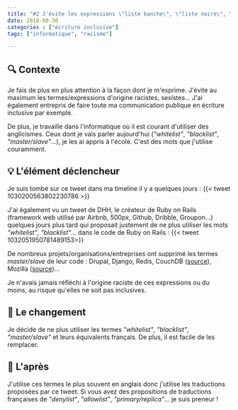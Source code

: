 ```yaml
---
title: "#2 J'évite les expressions \"liste banche\", \"liste noire\", \"maître/esclave\"..."
date: 2018-08-30
categories : ["écriture inclusive"]
tags: ["informatique", "racisme"]

---
```


## 🔍 Contexte
Je fais de plus en plus attention à la façon dont je m'exprime. J'évite au maximum les termes/expressions d'origine racistes, sexistes...
J'ai également entrepris de faire toute ma communication publique en écriture inclusive par exemple.

De plus, je travaille dans l'informatique où il est courant d'utiliser des anglicismes. Ceux dont je vais parler aujourd'hui (_"whitelist"_, _"blacklist"_, _"master/slave"_...), je les ai appris à l'école. C'est des mots que j'utilise couramment.

## 💡 L'élément déclencheur
Je suis tombé sur ce tweet dans ma timeline il y a quelques jours :
{{< tweet 1030200563802230786 >}}

J'ai également vu un tweet de DHH, le créateur de Ruby on Rails (framework web utilisé par Airbnb, 500px, Github, Dribble, Groupon...) quelques jours plus tard qui proposait justement de ne plus utiliser les mots _"whitelist"_, _"blacklist"_... dans le code de Ruby on Rails :
{{< tweet 1032051950781489153>}}

De nombreux projets/organisations/entreprises ont supprimé les termes _master/slave_ de leur code : Drupal, Django, Redis, CouchDB ([source](https://github.com/antirez/redis/issues/3185)), Mozilla ([source](https://blog.mozilla.org/blog/2015/12/10/mozilla-open-source-support-first-awards-made/))...

Je n'avais jamais réfléchi à l'origine raciste de ces expressions ou du moins, au risque qu'elles ne soit pas inclusives.

## 👣 Le changement

Je décide de ne plus utiliser les termes _"whitelist"_, _"blacklist"_, _"master/slave"_ et leurs équivalents français. De plus, il est facile de les remplacer.

## 🌈 L'après
J'utilise ces termes le plus souvent en anglais donc j'utilise les traductions proposées par ce tweet. 
Si vous avez des propositions de traductions françaises de _"denylist"_, _"allowlist"_, _"primary/replica"_... je suis preneur !
